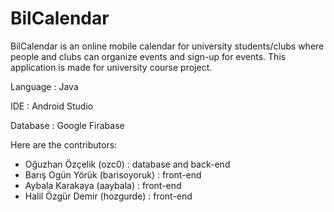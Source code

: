 # BilCalendar
BilCalendar is an online mobile calendar for university students/clubs where people and clubs can organize events and sign-up for events.
This application is made for university course project. 

Language  : Java

IDE       : Android Studio

Database  : Google Firabase

Here are the contributors:
- Oğuzhan Özçelik (ozc0)            : database and back-end
- Barış Ogün Yörük (barisoyoruk)    : front-end
- Aybala Karakaya (aaybala)         : front-end
- Halil Özgür Demir (hozgurde)      : front-end
